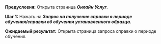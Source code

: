 **Предусловия:**
Открыта страница ***Онлайн Услуг***.

**Шаг 1:**
Нажать на ***Запрос на получение cправки о периоде обучения/cправки об обучении установленного образца***.

**Ожидаемый результат:**
Открыта страница запроса справки о периоде обучения.